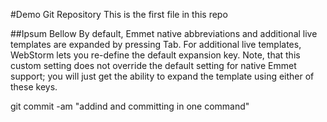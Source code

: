 #Demo Git Repository
This is the first file in this repo

##Ipsum Bellow
By default, Emmet native abbreviations and additional live templates are expanded by pressing Tab. For additional live templates, WebStorm lets you re-define the default expansion key. Note, that this custom setting does not override the default setting for native Emmet support; you will just get the ability to expand the template using either of these keys.



git commit -am "addind and committing in one command"   